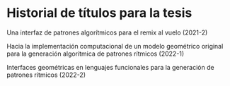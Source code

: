 # Historial de títulos para la tesis

Una interfaz de patrones algorítmicos para el remix al vuelo (2021-2)

Hacia la implementación computacional de un modelo geométrico original para la generación algorítmica de patrones rítmicos (2022-1)

Interfaces geométricas en lenguajes funcionales para la generación de patrones rítmicos (2022-2)

